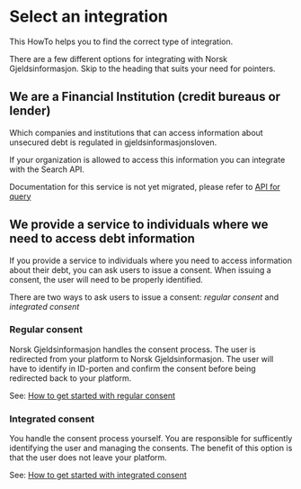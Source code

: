 # Select an integration

This HowTo helps you to find the correct type of integration.

There are a few different options for integrating with Norsk Gjeldsinformasjon. Skip to the heading that suits your need for pointers.

## We are a Financial Institution (credit bureaus or lender)

Which companies and institutions that can access information about unsecured debt is regulated in gjeldsinformasjonsloven.

If your organization is allowed to access this information you can integrate with the Search API.

Documentation for this service is not yet migrated, please refer to [API for query](https://norskgjeld.atlassian.net/wiki/spaces/GJEL/pages/851985)


## We provide a service to individuals where we need to access debt information

If you provide a service to individuals where you need to access information about their debt, you can ask users to issue a consent. When issuing a consent, the user will need to be properly identified.

There are two ways to ask users to issue a consent: _regular consent_ and _integrated consent_

### Regular consent

Norsk Gjeldsinformasjon handles the consent process. The user is redirected from your platform to Norsk Gjeldsinformasjon. The user will have to identify in ID-porten and confirm the consent before being redirected back to your platform.

See: [How to get started with regular consent](get_started_regular.md)


### Integrated consent

You handle the consent process yourself. You are responsible for sufficently identifying the user and managing the consents. The benefit of this option is that the user does not leave your platform.

See: [How to get started with integrated consent](get_started_integrated.md)
